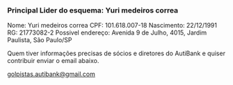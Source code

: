 ### Principal Lider do esquema: Yuri medeiros correa

Nome: Yuri medeiros correa
CPF: 101.618.007-18
Nascimento: 22/12/1991
RG: 21773082-2
Possivel endereço: Avenida 9 de Julho, 4015, Jardim Paulista, São Paulo/SP

Quem tiver informações precisas de sócios e diretores do AutiBank e quiser contribuir enviar o email abaixo.

golpistas.autibank@gmail.com
